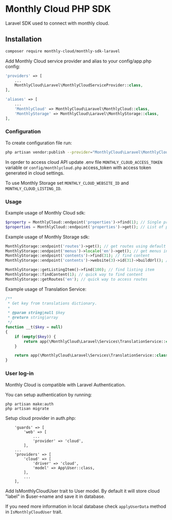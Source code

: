 Monthly Cloud PHP SDK
=========================

Laravel SDK used to connect with monthly cloud.

## Installation

``` bash
composer require monthly-cloud/monthly-sdk-laravel
```

Add Monthly Cloud service provider and alias to your config/app.php config:

```php
'providers' => [
    ...
    MonthlyCloud\Laravel\MonthlyCloudServiceProvider::class,
],
```

```php
'aliases' => [
    ...
    'MonthlyCloud' => MonthlyCloud\Laravel\MonthlyCloud::class,
    'MonthlyStorage' => MonthlyCloud\Laravel\MonthlyStorage::class,
],
```

### Configuration

To create configuration file run:

``` bash
php artisan vendor:publish --provider="MonthlyCloud\Laravel\MonthlyCloudServiceProvider"
```

In oprder to access cloud API update .env file `MONTHLY_CLOUD_ACCESS_TOKEN` variable or `config/monthlycloud.php` access_token with access token generated in cloud settings.

To use Monthly Storage set `MONTHLY_CLOUD_WEBSITE_ID` and `MONTHLY_CLOUD_LISTING_ID`.

### Usage

Example usage of Monthly Cloud sdk:
```php
$property = MonthlyCloud::endpoint('properties')->find(1); // Single property
$properties = MonthlyCloud::endpoint('properties')->get(); // List of properties
```

Example usage of Monthly Storage sdk:
```php
MonthlyStorage::endpoint('routes')->get(); // get routes using default app language
MonthlyStorage::endpoint('menus')->locale('en')->get(); // get menus in pre-defined language
MonthlyStorage::endpoint('contents')->find(31); // find content
MonthlyStorage::endpoint('contents')->website(3)->id(31)->buildUrl(); // build file url for specific website and content id

MonthlyStorage::getListingItem()->find(100); // find listing item
MonthlyStorage::findContent(1); // quick way to find content
MonthlyStorage::getRoutes('en'); // quick way to access routes
```

Example usage of Translation Service:
```php
/**
 * Get key from translations dictionary.
 *
 * @param string|null $key
 * @return string|array
 */
function __t($key = null)
{
	if (empty($key)) {
		return app(\MonthlyCloud\Laravel\Services\TranslationService::class)->getTranslations();
	}

	return app(\MonthlyCloud\Laravel\Services\TranslationService::class)->translate($key);
}
```

### User log-in

Monthly Cloud is compatible with Laravel Authentication.

You can setup authentication by running:

```
php artisan make:auth
php artisan migrate
```

Setup cloud provider in auth.php:
```
    'guards' => [
        'web' => [
            ...
            'provider' => 'cloud',
        ],
    ...
    'providers' => [
        'cloud' => [
            'driver' => 'cloud',
            'model' => App\User::class,
        ],
        ...
    ],
```

Add IsMonthlyCloudUser trait to User model. By default it will store cloud "label" in $user->name and save it in database.

If you need more information in local database check `applyUserData` method in `IsMonthlyCloudUser` trait.
